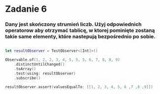 # Zadanie 6

### Dany jest skończony strumień liczb. Użyj odpowiednich operatorow aby otrzymać tablicę, w ktorej pominięte zostaną takie same elementy, które nastepują bezpośrednio po sobie.

```swift

let resultObserver = TestObserver<[Int]>()

Observable.of(1, 2, 2, 3, 4, 5, 5, 5, 6, 7, 8, 8, 9)
    .distinctUntilChanged()
    .toArray()
    .test(using: resultObserver)
    .subscribe()

resultObserver.assert(valuesEqualTo: [[1, 2, 3, 4, 5, 6 ,7 ,8 ,9]])

```